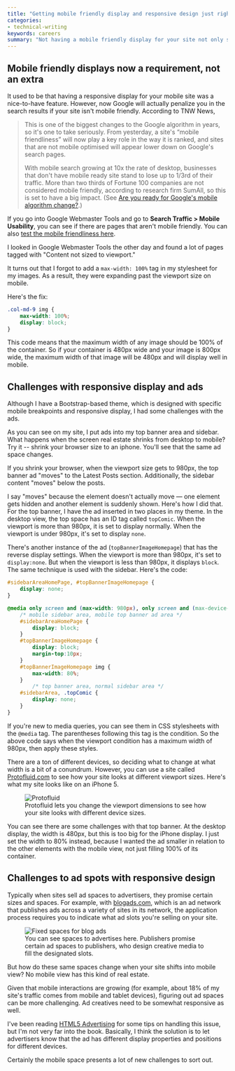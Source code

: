 ```yaml
---
title: "Getting mobile friendly display and responsive design just right, especially with ads"
categories:
- technical-writing
keywords: careers
summary: "Not having a mobile friendly display for your site not only strains readers on mobile devices, it can hurt your SEO. Making your site mobile friendly also poses some unique challenges with advertising slots, because the slots shift around when you switch from desktop to mobile."
---
```


## Mobile friendly displays now a requirement, not an extra
It used to be that having a responsive display for your mobile site was a nice-to-have feature. However, now Google will actually penalize you in the search results if your site isn't mobile friendly. According to TNW News, 

>This is one of the biggest changes to the Google algorithm in years, so it's one to take seriously. From yesterday, a site's “mobile friendliness” will now play a key role in the way it is ranked, and sites that are not mobile optimised will appear lower down on Google's search pages.
>
>With mobile search growing at 10x the rate of desktop, businesses that don't have mobile ready site stand to lose up to 1/3rd of their traffic. More than two thirds of Fortune 100 companies are not considered mobile friendly, according to research firm SumAll, so this is set to have a big impact. (See [Are you ready for Google's mobile algorithm change?](http://thenextweb.com/google/2015/04/22/are-you-ready-for-googles-mobile-algorithm-change/).)

If you go into Google Webmaster Tools and go to **Search Traffic > Mobile Usability**, you can see if there are pages that aren't mobile friendly. You can also [test the mobile friendliness here](https://www.google.com/webmasters/tools/mobile-friendly/).

I looked in Google Webmaster Tools the other day and found a lot of pages tagged with "Content not sized to viewport."

It turns out that I forgot to add a `max-width: 100%` tag in my stylesheet for my images. As a result, they were expanding past the viewport size on mobile.

Here's the fix:

```css
.col-md-9 img {
    max-width: 100%;
    display: block;
}
```

This code means that the maximum width of any image should be 100% of the container. So if your container is 480px wide and your image is 800px wide, the maximum width of that image will be 480px and will display well in mobile.

## Challenges with responsive display and ads

Although I have a Bootstrap-based theme, which is designed with specific mobile breakpoints and responsive display, I had some challenges with the ads. 

As you can see on my site, I put ads into my top banner area and sidebar. What happens when the screen real estate shrinks from desktop to mobile? Try it -- shrink your browser size to an iphone. You'll see that the same ad space changes. 

If you shrink your browser, when the viewport size gets to 980px, the top banner ad "moves" to the Latest Posts section. Additionally, the sidebar content "moves" below the posts.

I say "moves" because the element doesn't actually move &mdash; one element gets hidden and another element is suddenly shown. Here's how I did that. For the top banner, I have the ad inserted in two places in my theme. In the desktop view, the top space has an ID tag called `topComic`. When the viewport is more than 980px, it is set to display normally. When the viewport is under 980px, it's set to display `none`. 

There's another instance of the ad (`topBannerImageHomepage`) that has the reverse display settings. When the viewport is more than 980px, it's set to `display:none`. But when the viewport is less than 980px, it displays `block`. The same technique is used with the sidebar. Here's the code:

```css
#sidebarAreaHomePage, #topBannerImageHomepage {
    display: none;
}

@media only screen and (max-width: 980px), only screen and (max-device-width: 980px){
    /* mobile sidebar area, mobile top banner ad area */
    #sidebarAreaHomePage {
        display: block;
    }
    #topBannerImageHomepage {
        display: block;
        margin-top:10px;
    }
    #topBannerImageHomepage img {
        max-width: 80%;
    }
        /* top banner area, normal sidebar area */
    #sidebarArea, .topComic {
        display: none;
    }
}
```

If you're new to media queries, you can see them in CSS stylesheets with the `@media` tag. The parentheses following this tag is the condition. So the above code says when the viewport condition has a maximum width of 980px, then apply these styles.

There are a ton of different devices, so deciding what to change at what width is a bit of a conundrum. However, you can use a site called [Protofluid.com](http://app.protofluid.com) to see how your site looks at different viewport sizes. Here's what my site looks like on an iPhone 5.

<figure><img src="{{ "/images/protofluid.png" | prepend: site.baseurl }}" alt="Protofluid" /><figcaption>Protofluid lets you change the viewport dimensions to see how your site looks with different device sizes.</figcaption></figure>

You can see there are some challenges with that top banner. At the desktop display, the width is 480px, but this is too big for the iPhone display. I just set the width to 80% instead, because I wanted the ad smaller in relation to the other elements with the mobile view, not just filling 100% of its container.

## Challenges to ad spots with responsive design

Typically when sites sell ad spaces to advertisers, they promise certain sizes and spaces. For example, with [blogads.com](http://blogads.com), which is an ad network that publishes ads across a variety of sites in its network, the application process requires you to indicate what ad slots you're selling on your site. 

<figure><img src="{{ "/images/blogads.png" | prepend: site.baseurl }}" alt="Fixed spaces for blog ads" /><figcaption>You can see spaces to advertises here. Publishers promise certain ad spaces to publishers, who design creative media to fill the designated slots.</figcaption></figure>

But how do these same spaces change when your site shifts into mobile view? No mobile view has this kind of real estate. 

Given that mobile interactions are growing (for example, about 18% of my site's traffic comes from mobile and tablet devices), figuring out ad spaces can be more challenging. Ad creatives need to be somewhat responsive as well.

I've been reading [HTML5 Advertising](http://www.amazon.com/HTML5-Advertising-Experts-Voice-Development/dp/1430246022) for some tips on handling this issue, but I'm not very far into the book. Basically, I think the solution is to let advertisers know that the ad has different display properties and positions for different devices.

Certainly the mobile space presents a lot of new challenges to sort out.




